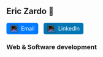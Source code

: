 ## Eric Zardo 👋

<a href="mailto:ericszardo@gmail.com" style="text-decoration: none;">
  <div style="display: inline-flex; align-items: center; background-color: #007BFF; color: white; padding: 5px 10px; border-radius: 5px;">
    <img src="https://www.svgrepo.com/show/498800/email.svg" alt="Email" height="20" style="margin-right: 8px; filter: invert(1);"/> 
    <span>Email</span>
  </div>
</a>

<a href="https://www.linkedin.com/in/eric-zardo-a53630228/" style="text-decoration: none;">
  <div style="display: inline-flex; align-items: center; background-color: #0077B5; color: white; padding: 5px 10px; border-radius: 5px; margin-left: 10px;">
    <img src="https://www.svgrepo.com/show/108614/linkedin.svg" alt="LinkedIn" height="20" style="margin-right: 8px; filter: invert(1);"/> 
    <span>LinkedIn</span>
  </div>
</a>

### Web & Software development

